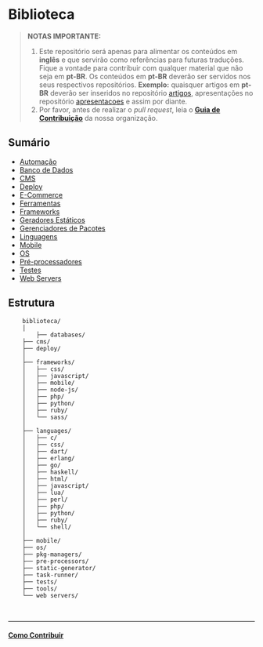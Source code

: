 # Biblioteca

> **NOTAS IMPORTANTE:**
>
> 1. Este repositório será apenas para alimentar os conteúdos em **inglês** e que servirão como referências para futuras traduções. Fique a vontade para contribuir com qualquer material que não seja em **pt-BR**. Os conteúdos em **pt-BR** deverão ser servidos nos seus respectivos repositórios.
> **Exemplo:** quaisquer artigos em **pt-BR** deverão ser inseridos no repositório [artigos](https://github.com/cerebrobr/artigos), apresentações no repositório [apresentacoes](https://github.com/cerebrobr/apresentacoes) e assim por diante.
> 2. Por favor, antes de realizar o _pull request_, leia o [**Guia de Contribuição**](https://github.com/cerebrobr/cerebro#como-contribuir) da nossa organização.

## Sumário

- [Automação](task-runner/)
- [Banco de Dados](databases/)
- [CMS](cms/)
- [Deploy](deploy/)
- [E-Commerce](e-commerce/)
- [Ferramentas](tools/)
- [Frameworks](frameworks/)
- [Geradores Estáticos](static-generators/)
- [Gerenciadores de Pacotes](pkg-managers/)
- [Linguagens](languages/)
- [Mobile](mobile/)
- [OS](os/)
- [Pré-processadores](pre-processors/)
- [Testes](tests/)
- [Web Servers](web-servers/)

## Estrutura

```
	biblioteca/
    │
    	├── databases/
	├── cms/
    ├── deploy/
    │
	├── frameworks/
	│   ├── css/
	│   ├── javascript/
    │   ├── mobile/
	│   ├── node-js/
	│   ├── php/
	│   ├── python/
	│   ├── ruby/
	│   └── sass/
    │
	├── languages/
	│   ├── c/
    │   ├── css/
    │   ├── dart/
    │   ├── erlang/
    │   ├── go/
    │   ├── haskell/
	│   ├── html/
	│   ├── javascript/
    │   ├── lua/
    │   ├── perl/
	│   ├── php/
	│   ├── python/
	│   ├── ruby/
	│   └── shell/
    │
	├── mobile/
    ├── os/
    ├── pkg-managers/
	├── pre-processors/
    ├── static-generator/
    ├── task-runner/
    ├── tests/
	├── tools/
	└── web servers/
```


<br/>

---

#### [Como Contribuir](https://github.com/cerebrobr/cerebro/blob/master/README.md#como-contribuir)
